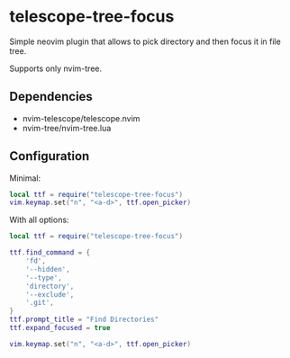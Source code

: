 # telescope-tree-focus

Simple neovim plugin that allows to pick directory and then focus it in file
tree.

Supports only nvim-tree.

## Dependencies

- nvim-telescope/telescope.nvim
- nvim-tree/nvim-tree.lua

## Configuration

Minimal:

```lua
local ttf = require("telescope-tree-focus")
vim.keymap.set("n", "<a-d>", ttf.open_picker)
```

With all options:

```lua
local ttf = require("telescope-tree-focus")

ttf.find_command = {
    'fd',
    '--hidden',
    '--type',
    'directory',
    '--exclude',
    '.git',
}
ttf.prompt_title = "Find Directories"
ttf.expand_focused = true

vim.keymap.set("n", "<a-d>", ttf.open_picker)
```
